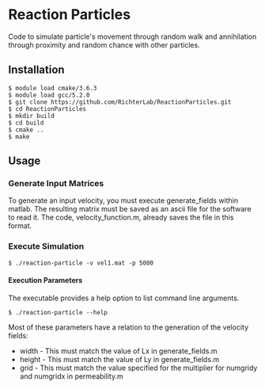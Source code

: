 # Reaction Particles
Code to simulate particle's movement through random walk and annihilation through proximity and random chance with other particles.

## Installation

```
$ module load cmake/3.6.3
$ module load gcc/5.2.0
$ git clone https://github.com/RichterLab/ReactionParticles.git
$ cd ReactionParticles
$ mkdir build
$ cd build
$ cmake ..
$ make
```

## Usage

### Generate Input Matrices
To generate an input velocity, you must execute generate_fields within matlab.
The resulting matrix must be saved as an ascii file for the software to read it. 
The code, velocity_function.m, already saves the file in this format.

### Execute Simulation
```
$ ./reaction-particle -v vel1.mat -p 5000
```

#### Execution Parameters
The executable provides a help option to list command line arguments. 
```
$ ./reaction-particle --help
```

Most of these parameters have a relation to the generation of the velocity fields:
* width - This must match the value of Lx in generate_fields.m
* height - This must match the value of Ly in generate_fields.m
* grid - This must match the value specified for the multiplier for numgridy and numgridx in permeability.m